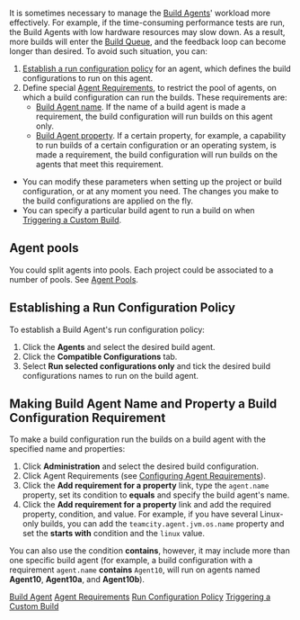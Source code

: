 [//]: # (title: Assigning Build Configurations to Specific Build Agents)
[//]: # (auxiliary-id: Assigning Build Configurations to Specific Build Agents)

It is sometimes necessary to manage the [Build Agents](build-agent.md)' workload more effectively. For example, if the time-consuming performance tests are run, the Build Agents with low hardware resources may slow down. As a result, more builds will enter the [Build Queue](build-queue.md), and the feedback loop can become longer than desired. To avoid such situation, you can:

1. [Establish a run configuration policy](#Agent+pools) for an agent, which defines the build configurations to run on this agent.
2. Define special [Agent Requirements](agent-requirements.md), to restrict the pool of agents, on which a build configuration can run the builds. These requirements are:			
   * [Build Agent name](#Agent+pools). If the name of a build agent is made a requirement, the build configuration will run builds on this agent only.		
   * [Build Agent property](#Agent+pools). If a certain property, for example, a capability to run builds of a certain configuration or an operating system, is made a requirement, the build configuration will run builds on the agents that meet this requirement.
   
<tip>

* You can modify these parameters when setting up the project or build configuration, or at any moment you need. The changes you make to the build configurations are applied on the fly.	
* You can specify a particular build agent to run a build on when [Triggering a Custom Build](triggering-a-custom-build.md).

</tip>

## Agent pools

You could split agents into pools. Each project could be associated to a number of pools. See [Agent Pools](configuring-agent-pools.md).

## Establishing a Run Configuration Policy

To establish a Build Agent's run configuration policy:
	
1. Click the __Agents__ and select the desired build agent.
2. Click the __Compatible Configurations__ tab.
3. Select __Run selected configurations only__ and tick the desired build configurations names to run on the build agent.

## Making Build Agent Name and Property a Build Configuration Requirement

To make a build configuration run the builds on a build agent with the specified name and properties:
	
1. Click __Administration__ and select the desired build configuration.
2. Click Agent Requirements (see [Configuring Agent Requirements](configuring-agent-requirements.md)).
3. Click the __Add requirement for a property__ link, type the `agent.name` property, set its condition to __equals__ and specify the build agent's name.
4. Click the __Add requirement for a property__ link and add the required property, condition, and value. For example, if you have several Linux-only builds, you can add the `teamcity.agent.jvm.os.name` property and set the __starts with__ condition and the `linux` value.

<tip>

You can also use the condition __contains__, however, it may include more than one specific build agent (for example, a build configuration with a requirement `agent.name` __contains__ `Agent10`, will run on agents named __Agent10__, __Agent10a__, and __Agent10b__).
</tip>

[//]: # (Internal note. Do not delete. "Assigning Build Configurations to Specific Build Agentsd17e193.txt")    

 <seealso>
        <category ref="concepts">
            <a href="build-agent.md">Build Agent</a>
            <a href="agent-requirements.md">Agent Requirements</a>
            <a href="run-configuration-policy.md">Run Configuration Policy</a>
        </category>
        <category ref="admin-guide">
            <a href="triggering-a-custom-build.md">Triggering a Custom Build</a>
        </category>
</seealso>